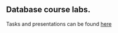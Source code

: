## Database course labs.

Tasks and presentations can be found [here](https://www.dropbox.com/sh/d3ugfv6dhvzqtyy/AAB-Bazaf32hqbd7fJn7z0Cqa?dl=0)
